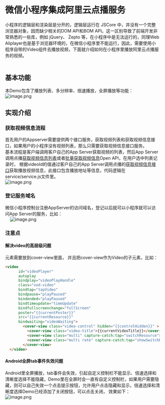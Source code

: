 # 微信小程序集成阿里云点播服务

小程序的逻辑层和渲染层是分开的，逻辑层运行在 JSCore 中，并没有一个完整浏览器对象，因而缺少相关的DOM API和BOM API。这一区别导致了前端开发非常熟悉的一些库，例如 jQuery、 Zepto 等，在小程序中是无法运行的，同理Web Aliplayer也是基于浏览器环境的，在微信小程序里不能运行，因此，需要使用小程序自带的Video组件去播放视频，下面就介绍如何在小程序里播放阿里云点播服务的视频。<br /><br />
## 基本功能
本Demo包含了播放列表、多分辨率、倍速播放，全屏播放等功能：<br />![image.png](https://player.alicdn.com/resource/mini/mini11.png)

## 实现介绍
### 获取视频信息流程
首先用户的Appserver需要提供两个接口服务，获取视频列表和获取视频信息接口，如果用户的小程序没有视频列表，那么只需要获取视频信息接口服务。<br />基本流程是客户端调用客户自己的App Server获取视频的列表，然后App Server调用点播[获取视频信息列表](https://help.aliyun.com/document_detail/52838.html)或者[批量获取视频信息](https://help.aliyun.com/document_detail/86042.html)Open API，在用户选中列表记录时， 根据videoId的值通过客户自己的App Server调用点播的[获取视频信息接口](https://help.aliyun.com/document_detail/56124.html)获取播放视频信息，此接口包含播放地址等信息，代码逻辑在service/service.js文件里。<br />![image.png](https://player.alicdn.com/resource/mini/mini31.png)

### 登记服务域名
微信小程序控制台注册AppServer的访问域名，登记以后就可以小程序就可以访问App Server的服务，比如：<br />    ![image.png](https://player.alicdn.com/resource/mini/mini21.png)

### 注意点
#### 解决video的高层级问题
元素需要放到cover-view里面， 并且把cover-view作为Video的子元素，比如：

```html
<video
      id="videoPlayer"
      autoplay
      bindplay="videoPlayHandle"
      class="vod-video"
      bindtap="tapVideo"
      bindpause="playPaused"
      bindended="playPaused"
      bindtimeupdate="timeUpdate"
      bindfullscreenchange="fullScreen"
      poster="{{currentPoster}}"
      src="{{currentResource}}"
      bindwaiting="videoWaiting">
        <cover-view class="video-control" hidden="{{controlHidden}}" >
          <cover-view class="video-title">{{currentVideoTitle}}</cover-view>
          <cover-view class="multi" capture-catch:tap="switchResource">{{currentDefinition}}</cover-view>
          <cover-view class="multi rate" capture-catch:tap="showSwitchRate">x {{currentRate}}</cover-view>
        </cover-view>
  </video>
```

#### Android全屏tab事件失效问题
Android里全屏播放，tab事件会失效，引起自定义控制栏不能显示、倍速选择和清晰度选择不能隐藏，Demo里在全屏时会一直有自定义控制栏，如果用户需要隐藏，则可以自己失效一个点击提示按钮，允许用户点击隐藏和显示，倍速选择和清晰度选择Demo已经添加了关闭按钮，可以点击关闭， 效果如下： <br />![image.png](https://player.alicdn.com/resource/mini/mini41.png)




